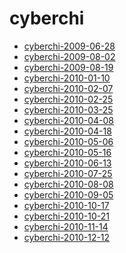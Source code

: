 <!-- TITLE: cyberchi -->
<!-- SUBTITLE: Logs for cyberchi -->

# cyberchi

* [cyberchi-2009-06-28](cyberchi/cyberchi-2009-06-28)
* [cyberchi-2009-08-02](cyberchi/cyberchi-2009-08-02)
* [cyberchi-2009-08-19](cyberchi/cyberchi-2009-08-19)
* [cyberchi-2010-01-10](cyberchi/cyberchi-2010-01-10)
* [cyberchi-2010-02-07](cyberchi/cyberchi-2010-02-07)
* [cyberchi-2010-02-25](cyberchi/cyberchi-2010-02-25)
* [cyberchi-2010-03-25](cyberchi/cyberchi-2010-03-25)
* [cyberchi-2010-04-08](cyberchi/cyberchi-2010-04-08)
* [cyberchi-2010-04-18](cyberchi/cyberchi-2010-04-18)
* [cyberchi-2010-05-06](cyberchi/cyberchi-2010-05-06)
* [cyberchi-2010-05-16](cyberchi/cyberchi-2010-05-16)
* [cyberchi-2010-06-13](cyberchi/cyberchi-2010-06-13)
* [cyberchi-2010-07-25](cyberchi/cyberchi-2010-07-25)
* [cyberchi-2010-08-08](cyberchi/cyberchi-2010-08-08)
* [cyberchi-2010-09-05](cyberchi/cyberchi-2010-09-05)
* [cyberchi-2010-10-17](cyberchi/cyberchi-2010-10-17)
* [cyberchi-2010-10-21](cyberchi/cyberchi-2010-10-21)
* [cyberchi-2010-11-14](cyberchi/cyberchi-2010-11-14)
* [cyberchi-2010-12-12](cyberchi/cyberchi-2010-12-12)
